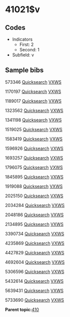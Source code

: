 # 41021$v

## Codes

-   Indicators
    -   First: 2
    -   Second: 1
-   Subfield: v

## Sample bibs

573346 [Quicksearch](https://search.library.yale.edu/catalog/573346) [VXWS](http://prodorbis.library.yale.edu:7014/vxws/GetHoldingsService?bibId=573346)

1170197 [Quicksearch](https://search.library.yale.edu/catalog/1170197) [VXWS](http://prodorbis.library.yale.edu:7014/vxws/GetHoldingsService?bibId=1170197)

1189017 [Quicksearch](https://search.library.yale.edu/catalog/1189017) [VXWS](http://prodorbis.library.yale.edu:7014/vxws/GetHoldingsService?bibId=1189017)

1323562 [Quicksearch](https://search.library.yale.edu/catalog/1323562) [VXWS](http://prodorbis.library.yale.edu:7014/vxws/GetHoldingsService?bibId=1323562)

1341198 [Quicksearch](https://search.library.yale.edu/catalog/1341198) [VXWS](http://prodorbis.library.yale.edu:7014/vxws/GetHoldingsService?bibId=1341198)

1519025 [Quicksearch](https://search.library.yale.edu/catalog/1519025) [VXWS](http://prodorbis.library.yale.edu:7014/vxws/GetHoldingsService?bibId=1519025)

1583419 [Quicksearch](https://search.library.yale.edu/catalog/1583419) [VXWS](http://prodorbis.library.yale.edu:7014/vxws/GetHoldingsService?bibId=1583419)

1596926 [Quicksearch](https://search.library.yale.edu/catalog/1596926) [VXWS](http://prodorbis.library.yale.edu:7014/vxws/GetHoldingsService?bibId=1596926)

1693257 [Quicksearch](https://search.library.yale.edu/catalog/1693257) [VXWS](http://prodorbis.library.yale.edu:7014/vxws/GetHoldingsService?bibId=1693257)

1796075 [Quicksearch](https://search.library.yale.edu/catalog/1796075) [VXWS](http://prodorbis.library.yale.edu:7014/vxws/GetHoldingsService?bibId=1796075)

1845895 [Quicksearch](https://search.library.yale.edu/catalog/1845895) [VXWS](http://prodorbis.library.yale.edu:7014/vxws/GetHoldingsService?bibId=1845895)

1919088 [Quicksearch](https://search.library.yale.edu/catalog/1919088) [VXWS](http://prodorbis.library.yale.edu:7014/vxws/GetHoldingsService?bibId=1919088)

2025150 [Quicksearch](https://search.library.yale.edu/catalog/2025150) [VXWS](http://prodorbis.library.yale.edu:7014/vxws/GetHoldingsService?bibId=2025150)

2034284 [Quicksearch](https://search.library.yale.edu/catalog/2034284) [VXWS](http://prodorbis.library.yale.edu:7014/vxws/GetHoldingsService?bibId=2034284)

2048186 [Quicksearch](https://search.library.yale.edu/catalog/2048186) [VXWS](http://prodorbis.library.yale.edu:7014/vxws/GetHoldingsService?bibId=2048186)

2134895 [Quicksearch](https://search.library.yale.edu/catalog/2134895) [VXWS](http://prodorbis.library.yale.edu:7014/vxws/GetHoldingsService?bibId=2134895)

3390734 [Quicksearch](https://search.library.yale.edu/catalog/3390734) [VXWS](http://prodorbis.library.yale.edu:7014/vxws/GetHoldingsService?bibId=3390734)

4235869 [Quicksearch](https://search.library.yale.edu/catalog/4235869) [VXWS](http://prodorbis.library.yale.edu:7014/vxws/GetHoldingsService?bibId=4235869)

4427829 [Quicksearch](https://search.library.yale.edu/catalog/4427829) [VXWS](http://prodorbis.library.yale.edu:7014/vxws/GetHoldingsService?bibId=4427829)

4692604 [Quicksearch](https://search.library.yale.edu/catalog/4692604) [VXWS](http://prodorbis.library.yale.edu:7014/vxws/GetHoldingsService?bibId=4692604)

5306596 [Quicksearch](https://search.library.yale.edu/catalog/5306596) [VXWS](http://prodorbis.library.yale.edu:7014/vxws/GetHoldingsService?bibId=5306596)

5432614 [Quicksearch](https://search.library.yale.edu/catalog/5432614) [VXWS](http://prodorbis.library.yale.edu:7014/vxws/GetHoldingsService?bibId=5432614)

5639431 [Quicksearch](https://search.library.yale.edu/catalog/5639431) [VXWS](http://prodorbis.library.yale.edu:7014/vxws/GetHoldingsService?bibId=5639431)

5733690 [Quicksearch](https://search.library.yale.edu/catalog/5733690) [VXWS](http://prodorbis.library.yale.edu:7014/vxws/GetHoldingsService?bibId=5733690)

**Parent topic:**[410](../../tags/410/410.md)

